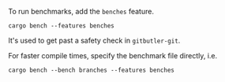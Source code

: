 To run benchmarks, add the `benches` feature.

```shell
cargo bench --features benches
```

It's used to get past a safety check in `gitbutler-git`.

For faster compile times, specify the benchmark file directly, i.e.

```shell
cargo bench --bench branches --features benches
```
